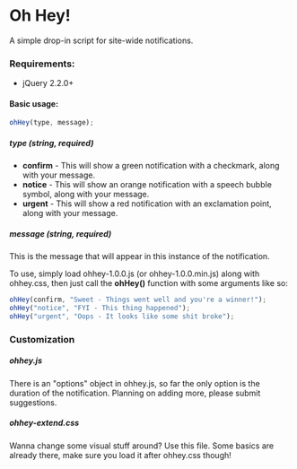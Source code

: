 # Oh Hey!
 A simple drop-in script for site-wide notifications.
### Requirements:
* jQuery 2.2.0+

#### Basic usage:
``` Javascript
ohHey(type, message);
```

##### type (string, required)
* **confirm** - This will show a green notification with a checkmark, along with your message.
* **notice** - This will show an orange notification with a speech bubble symbol, along with your message.
* **urgent** - This will show a red notification with an exclamation point, along with your message.

##### message (string, required)
This is the message that will appear in this instance of the notification.

To use, simply load ohhey-1.0.0.js (or ohhey-1.0.0.min.js) along with ohhey.css, then just call the **ohHey()** function with some arguments like so:
``` Javascript
ohHey(confirm, "Sweet - Things went well and you're a winner!");
ohHey("notice", "FYI - This thing happened");
ohHey("urgent", "Oops - It looks like some shit broke");
```

### Customization
##### ohhey.js
There is an "options" object in ohhey.js, so far the only option is the duration of the notification. Planning on adding more, please submit suggestions.
##### ohhey-extend.css
Wanna change some visual stuff around? Use this file. Some basics are already there, make sure you load it after ohhey.css though!
